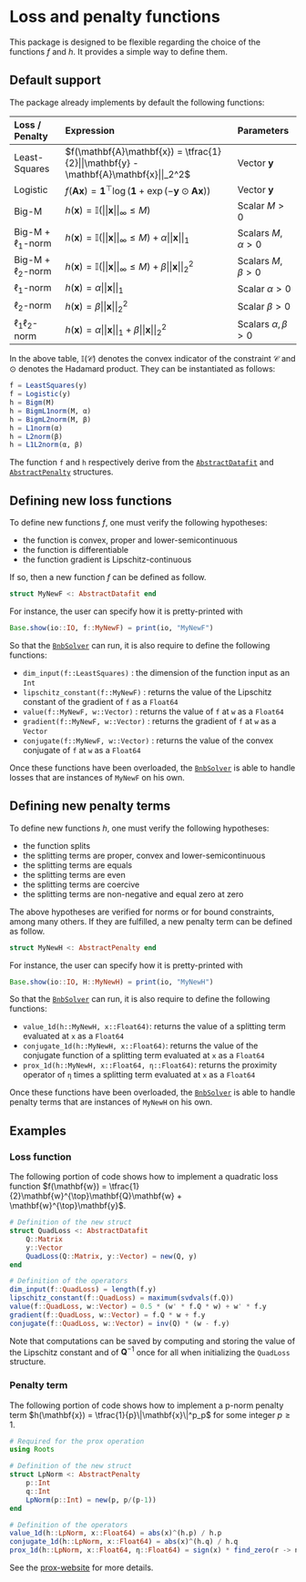 # Loss and penalty functions

This package is designed to be flexible regarding the choice of the functions $f$ and $h$.
It provides a simple way to define them.


## Default support

The package already implements by default the following functions:

| Loss / Penalty        | Expression | Parameters
|:--------------|:-----|:---|
| Least-Squares |  $f(\mathbf{A}\mathbf{x}) = \tfrac{1}{2}\|\|\mathbf{y} - \mathbf{A}\mathbf{x}\|\|_2^2$ | Vector $\mathbf{y}$ |
| Logistic      |  $f(\mathbf{A}\mathbf{x}) = \mathbf{1}^{\top}\log(\mathbf{1} + \exp(-\mathbf{y}\odot\mathbf{A}\mathbf{x}))$ | Vector $\mathbf{y}$ |
| Big-M |  $h(\mathbf{x}) = \mathbb{I}(\|\|\mathbf{x}\|\|_{\infty} \leq M)$ | Scalar $M > 0$ |
| Big-M + $\ell_1$-norm      |  $h(\mathbf{x}) = \mathbb{I}(\|\|\mathbf{x}\|\|_{\infty} \leq M) + \alpha\|\|\mathbf{x}\|\|_1$ | Scalars $M,\alpha > 0$ |
| Big-M + $\ell_2$-norm      |  $h(\mathbf{x}) = \mathbb{I}(\|\|\mathbf{x}\|\|_{\infty} \leq M) + \beta\|\|\mathbf{x}\|\|_2^2$ | Scalars $M,\beta > 0$ |
| $\ell_1$-norm      |  $h(\mathbf{x}) = \alpha\|\|\mathbf{x}\|\|_1$ | Scalar $\alpha > 0$ |
| $\ell_2$-norm      |  $h(\mathbf{x}) = \beta\|\|\mathbf{x}\|\|_2^2$ | Scalar $\beta > 0$ |
| $\ell_1\ell_2$-norm      |  $h(\mathbf{x}) = \alpha\|\|\mathbf{x}\|\|_1 + \beta\|\|\mathbf{x}\|\|_2^2$ | Scalars $\alpha,\beta > 0$ |

In the above table, $\mathbb{I}(\mathcal{C})$ denotes the convex indicator of the constraint $\mathcal{C}$ and $\odot$ denotes the Hadamard product.
They can be instantiated as follows:

```julia
f = LeastSquares(y)
f = Logistic(y)
h = Bigm(M)
h = BigmL1norm(M, α)
h = BigmL2norm(M, β)
h = L1norm(α)
h = L2norm(β)
h = L1L2norm(α, β)
```

The function `f` and `h` respectively derive from the [`AbstractDatafit`](@ref) and [`AbstractPenalty`](@ref) structures.

## Defining new loss functions

To define new functions $f$, one must verify the following hypotheses:
* the function is convex, proper and lower-semicontinuous
* the function is differentiable
* the function gradient is Lipschitz-continuous

If so, then a new function $f$ can be defined as follow.

```julia
struct MyNewF <: AbstractDatafit end
```

For instance, the user can specify how it is pretty-printed with

```julia
Base.show(io::IO, f::MyNewF) = print(io, "MyNewF")
```

So that the [`BnbSolver`](@ref) can run, it is also require to define the following functions:
* `dim_input(f::LeastSquares)` : the dimension of the function input as an `Int`
* `lipschitz_constant(f::MyNewF)` : returns the value of the Lipschitz constant of the gradient of `f` as a `Float64` 
* `value(f::MyNewF, w::Vector)` : returns the value of `f` at `w` as a `Float64` 
* `gradient(f::MyNewF, w::Vector)` : returns the gradient of `f` at `w` as a `Vector` 
* `conjugate(f::MyNewF, w::Vector)` : returns the value of the convex conjugate of `f` at `w` as a `Float64` 

Once these functions have been overloaded, the [`BnbSolver`](@ref) is able to handle losses that are instances of `MyNewF` on his own.

## Defining new penalty terms

To define new functions $h$, one must verify the following hypotheses:
* the function splits
* the splitting terms are proper, convex and lower-semicontinuous
* the splitting terms are equals
* the splitting terms are even
* the splitting terms are coercive
* the splitting terms are non-negative and equal zero at zero

The above hypotheses are verified for norms or for bound constraints, among many others.
If they are fulfilled, a new penalty term can be defined as follow.

```julia
struct MyNewH <: AbstractPenalty end
```

For instance, the user can specify how it is pretty-printed with
```julia
Base.show(io::IO, H::MyNewH) = print(io, "MyNewH")
```

So that the [`BnbSolver`](@ref) can run, it is also require to define the following functions:
* `value_1d(h::MyNewH, x::Float64)`: returns the value of a splitting term evaluated at `x` as a `Float64` 
* `conjugate_1d(h::MyNewH, x::Float64)`: returns the value of the conjugate function of a splitting term evaluated at `x` as a `Float64` 
* `prox_1d(h::MyNewH, x::Float64, η::Float64)`: returns the proximity operator of `η` times a splitting term evaluated at `x` as a `Float64` 

Once these functions have been overloaded, the [`BnbSolver`](@ref) is able to handle penalty terms that are instances of `MyNewH` on his own.

## Examples

### Loss function

The following portion of code shows how to implement a quadratic loss function $f(\mathbf{w}) = \tfrac{1}{2}\mathbf{w}^{\top}\mathbf{Q}\mathbf{w} + \mathbf{w}^{\top}\mathbf{y}$.

```julia
# Definition of the new struct 
struct QuadLoss <: AbstractDatafit 
    Q::Matrix
    y::Vector
    QuadLoss(Q::Matrix, y::Vector) = new(Q, y)
end

# Definition of the operators
dim_input(f::QuadLoss) = length(f.y)
lipschitz_constant(f::QuadLoss) = maximum(svdvals(f.Q))
value(f::QuadLoss, w::Vector) = 0.5 * (w' * f.Q * w) + w' * f.y
gradient(f::QuadLoss, w::Vector) = f.Q * w + f.y
conjugate(f::QuadLoss, w::Vector) = inv(Q) * (w - f.y)
```

Note that computations can be saved by computing and storing the value of the Lipschitz constant and of $\mathbf{Q}^{-1}$ once for all when initializing the `QuadLoss` structure.

### Penalty term

The following portion of code shows how to implement a p-norm penalty term $h(\mathbf{x}) = \tfrac{1}{p}\|\mathbf{x}\|^p_p$ for some integer $p \geq 1$.

```julia
# Required for the prox operation
using Roots

# Definition of the new struct 
struct LpNorm <: AbstractPenalty
    p::Int
    q::Int
    LpNorm(p::Int) = new(p, p/(p-1))
end

# Definition of the operators
value_1d(h::LpNorm, x::Float64) = abs(x)^(h.p) / h.p
conjugate_1d(h::LpNorm, x::Float64) = abs(x)^(h.q) / h.q
prox_1d(h::LpNorm, x::Float64, η::Float64) = sign(x) * find_zero(r -> ηr^(h.p-1) + r - abs(x), 0) 
```

See the [prox-website](http://proximity-operator.net) for more details.